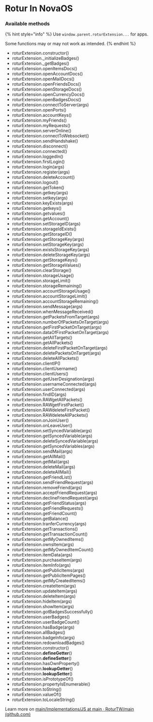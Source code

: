 # Rotur In NovaOS

### Available methods

{% hint style="info" %}
Use `window.parent.roturExtension...` for apps.&#x20;

Some functions may or may not work as intended.
{% endhint %}

* roturExtension.constructor()
* roturExtension.\_initializeBadges()
* roturExtension.\_getBadges()
* roturExtension.openItemsDocs()
* roturExtension.openAccountDocs()
* roturExtension.openMailDocs()
* roturExtension.openFriendsDocs()
* roturExtension.openStorageDocs()
* roturExtension.openCurrencyDocs()
* roturExtension.openBadgesDocs()
* roturExtension.connectToServer(args)
* roturExtension.openPorts()
* roturExtension.accountKeys()
* roturExtension.myFriends()
* roturExtension.myRequests()
* roturExtension.serverOnline()
* roturExtension.connectToWebsocket()
* roturExtension.sendHandshake()
* roturExtension.disconnect()
* roturExtension.connected()
* roturExtension.loggedIn()
* roturExtension.firstLogin()
* roturExtension.login(args)
* roturExtension.register(args)
* roturExtension.deleteAccount()
* roturExtension.logout()
* roturExtension.getToken()
* roturExtension.getkey(args)
* roturExtension.setkey(args)
* roturExtension.keyExists(args)
* roturExtension.getkeys()
* roturExtension.getvalues()
* roturExtension.getAccount()
* roturExtension.setStorageID(args)
* roturExtension.storageIdExists()
* roturExtension.getStorageID()
* roturExtension.getStorageKey(args)
* roturExtension.setStorageKey(args)
* roturExtension.existsStorageKey(args)
* roturExtension.deleteStorageKey(args)
* roturExtension.getStorageKeys()
* roturExtension.getStorageValues()
* roturExtension.clearStorage()
* roturExtension.storageUsage()
* roturExtension.storageLimit()
* roturExtension.storageRemaining()
* roturExtension.accountStorageUsage()
* roturExtension.accountStorageLimit()
* roturExtension.accountStorageRemaining()
* roturExtension.sendMessage(args)
* roturExtension.whenMessageReceived()
* roturExtension.getPacketsFromTarget(args)
* roturExtension.numberOfPacketsOnTarget(args)
* roturExtension.getFirstPacketOnTarget(args)
* roturExtension.dataOfFirstPacketOnTarget(args)
* roturExtension.getAllTargets()
* roturExtension.getAllPackets()
* roturExtension.deleteFirstPacketOnTarget(args)
* roturExtension.deletePacketsOnTarget(args)
* roturExtension.deleteAllPackets()
* roturExtension.clientIP()
* roturExtension.clientUsername()
* roturExtension.clientUsers()
* roturExtension.getUserDesignation(args)
* roturExtension.usernameConnected(args)
* roturExtension.userConnected(args)
* roturExtension.findID(args)
* roturExtension.RAWgetAllPackets()
* roturExtension.RAWgetFirstPacket()
* roturExtension.RAWdeleteFirstPacket()
* roturExtension.RAWdeleteAllPackets()
* roturExtension.onJoinUser()
* roturExtension.onLeaveUser()
* roturExtension.setSyncedVariable(args)
* roturExtension.getSyncedVariable(args)
* roturExtension.deleteSyncedVariable(args)
* roturExtension.getSyncedVariables(args)
* roturExtension.sendMail(args)
* roturExtension.getAllMail()
* roturExtension.getMail(args)
* roturExtension.deleteMail(args)
* roturExtension.deleteAllMail()
* roturExtension.getFriendList()
* roturExtension.sendFriendRequest(args)
* roturExtension.removeFriend(args)
* roturExtension.acceptFriendRequest(args)
* roturExtension.declineFriendRequest(args)
* roturExtension.getFriendStatus(args)
* roturExtension.getFriendRequests()
* roturExtension.getFriendCount()
* roturExtension.getBalance()
* roturExtension.tranferCurrency(args)
* roturExtension.getTransactions()
* roturExtension.getTransactionCount()
* roturExtension.getMyOwnedItems()
* roturExtension.ownsItem(args)
* roturExtension.getMyOwnedItemCount()
* roturExtension.itemData(args)
* roturExtension.purchaseItem(args)
* roturExtension.itemInfo(args)
* roturExtension.getPublicItems(args)
* roturExtension.getPublicItemPages()
* roturExtension.getMyCreatedItems()
* roturExtension.createItem(args)
* roturExtension.updateItem(args)
* roturExtension.deleteItem(args)
* roturExtension.hideItem(args)
* roturExtension.showItem(args)
* roturExtension.gotBadgesSuccessfully()
* roturExtension.userBadges()
* roturExtension.userBadgeCount()
* roturExtension.hasBadge(args)
* roturExtension.allBadges()
* roturExtension.badgeInfo(args)
* roturExtension.redownloadBadges()
* roturExtension.constructor()
* roturExtension.**defineGetter**()
* roturExtension.**defineSetter**()
* roturExtension.hasOwnProperty()
* roturExtension.**lookupGetter**()
* roturExtension.**lookupSetter**()
* roturExtension.isPrototypeOf()
* roturExtension.propertyIsEnumerable()
* roturExtension.toString()
* roturExtension.valueOf()
* roturExtension.toLocaleString()

Learn more on [main/Implementations/JS at main · RoturTW/main (github.com)](https://github.com/RoturTW/main/tree/main/Implementations/JS)
